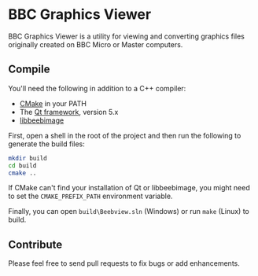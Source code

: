 BBC Graphics Viewer
===================

BBC Graphics Viewer is a utility for viewing and converting graphics files
originally created on BBC Micro or Master computers.

Compile
-------

You'll need the following in addition to a C++ compiler:

* [CMake](https://cmake.org/) in your PATH
* The [Qt framework](https://www.qt.io/), version 5.x
* [libbeebimage](https://github.com/ribbons/libbeebimage)

First, open a shell in the root of the project and then run the following to generate the build files:

``` sh
mkdir build
cd build
cmake ..
```

If CMake can't find your installation of Qt or libbeebimage, you might need
to set the `CMAKE_PREFIX_PATH` environment variable.

Finally, you can open `build\Beebview.sln` (Windows) or run `make` (Linux) to build.

Contribute
----------

Please feel free to send pull requests to fix bugs or add enhancements.
